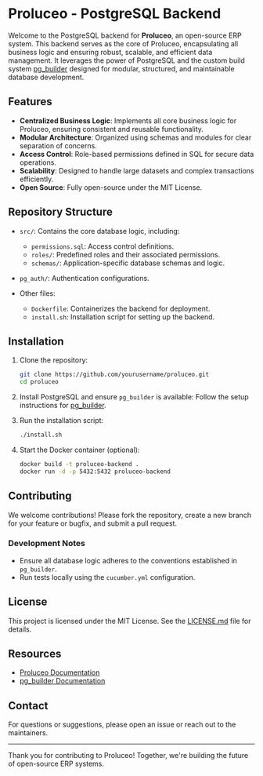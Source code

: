 
# Proluceo - PostgreSQL Backend

Welcome to the PostgreSQL backend for **Proluceo**, an open-source ERP system. This backend serves as the core of Proluceo, encapsulating all business logic and ensuring robust, scalable, and efficient data management. It leverages the power of PostgreSQL and the custom build system [pg_builder](https://github.com/brunoenten/pg_builder/) designed for modular, structured, and maintainable database development.

## Features

- **Centralized Business Logic**: Implements all core business logic for Proluceo, ensuring consistent and reusable functionality.
- **Modular Architecture**: Organized using schemas and modules for clear separation of concerns.
- **Access Control**: Role-based permissions defined in SQL for secure data operations.
- **Scalability**: Designed to handle large datasets and complex transactions efficiently.
- **Open Source**: Fully open-source under the MIT License.

## Repository Structure

- `src/`: Contains the core database logic, including:
  - `permissions.sql`: Access control definitions.
  - `roles/`: Predefined roles and their associated permissions.
  - `schemas/`: Application-specific database schemas and logic.

- `pg_auth/`: Authentication configurations.

- Other files:
  - `Dockerfile`: Containerizes the backend for deployment.
  - `install.sh`: Installation script for setting up the backend.

## Installation

1. Clone the repository:
   ```bash
   git clone https://github.com/yourusername/proluceo.git
   cd proluceo
   ```

2. Install PostgreSQL and ensure `pg_builder` is available:
   Follow the setup instructions for [pg_builder](https://github.com/brunoenten/pg_builder/).

3. Run the installation script:
   ```bash
   ./install.sh
   ```

4. Start the Docker container (optional):
   ```bash
   docker build -t proluceo-backend .
   docker run -d -p 5432:5432 proluceo-backend
   ```

## Contributing

We welcome contributions! Please fork the repository, create a new branch for your feature or bugfix, and submit a pull request.

### Development Notes

- Ensure all database logic adheres to the conventions established in `pg_builder`.
- Run tests locally using the `cucumber.yml` configuration.

## License

This project is licensed under the MIT License. See the [LICENSE.md](LICENSE.md) file for details.

## Resources

- [Proluceo Documentation](#)
- [pg_builder Documentation](https://github.com/brunoenten/pg_builder/)

## Contact

For questions or suggestions, please open an issue or reach out to the maintainers.

---

Thank you for contributing to Proluceo! Together, we're building the future of open-source ERP systems.
